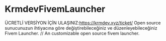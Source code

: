 # KrmdevFivemLauncher
ÜCRETLİ VERSİYON İÇİN ULAŞINIZ:https://krmdev.xyz/ticket/
Open source sunucunuzun ihtiyacına göre değiştirebileceğiniz ve düzenleyebileceğiniz Fivem Launcher. // An customizable open source fivem launcher.
